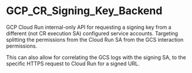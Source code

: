 # GCP_CR_Signing_Key_Backend
GCP Cloud Run internal-only API for requesting a signing key from a different (not CR execution SA) configured service accounts.  Targeting splitting the permissions from the Cloud Run SA from the GCS interaction permissions.

This can also allow for correlating the GCS logs with the signing SA, to the specific HTTPS request to Cloud Run for a signed URL.